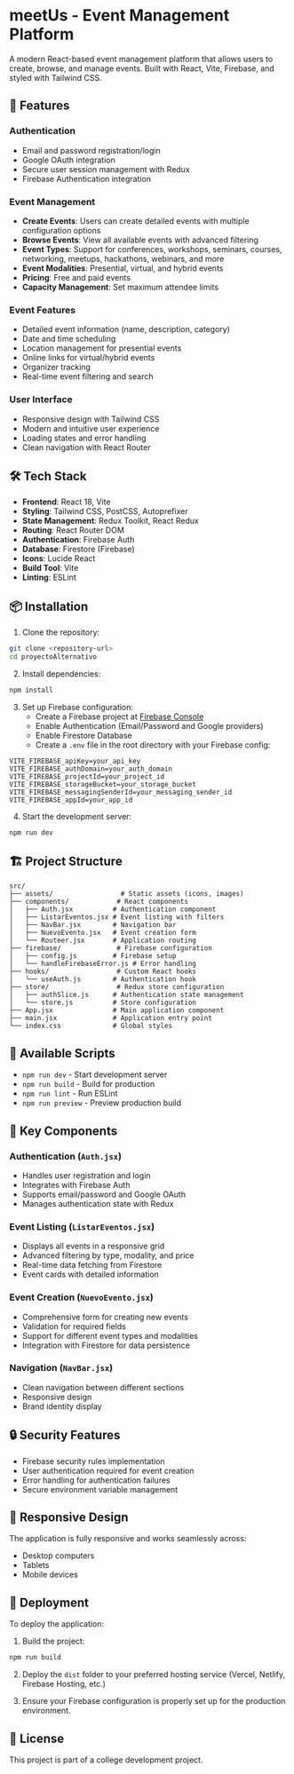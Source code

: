 # meetUs - Event Management Platform

A modern React-based event management platform that allows users to create, browse, and manage events. Built with React, Vite, Firebase, and styled with Tailwind CSS.

## 🚀 Features

### Authentication

- Email and password registration/login
- Google OAuth integration
- Secure user session management with Redux
- Firebase Authentication integration

### Event Management

- **Create Events**: Users can create detailed events with multiple configuration options
- **Browse Events**: View all available events with advanced filtering
- **Event Types**: Support for conferences, workshops, seminars, courses, networking, meetups, hackathons, webinars, and more
- **Event Modalities**: Presential, virtual, and hybrid events
- **Pricing**: Free and paid events
- **Capacity Management**: Set maximum attendee limits

### Event Features

- Detailed event information (name, description, category)
- Date and time scheduling
- Location management for presential events
- Online links for virtual/hybrid events
- Organizer tracking
- Real-time event filtering and search

### User Interface

- Responsive design with Tailwind CSS
- Modern and intuitive user experience
- Loading states and error handling
- Clean navigation with React Router

## 🛠️ Tech Stack

- **Frontend**: React 18, Vite
- **Styling**: Tailwind CSS, PostCSS, Autoprefixer
- **State Management**: Redux Toolkit, React Redux
- **Routing**: React Router DOM
- **Authentication**: Firebase Auth
- **Database**: Firestore (Firebase)
- **Icons**: Lucide React
- **Build Tool**: Vite
- **Linting**: ESLint

## 📦 Installation

1. Clone the repository:

```bash
git clone <repository-url>
cd proyectoAlternativo
```

2. Install dependencies:

```bash
npm install
```

3. Set up Firebase configuration:
   - Create a Firebase project at [Firebase Console](https://console.firebase.google.com/)
   - Enable Authentication (Email/Password and Google providers)
   - Enable Firestore Database
   - Create a `.env` file in the root directory with your Firebase config:

```env
VITE_FIREBASE_apiKey=your_api_key
VITE_FIREBASE_authDomain=your_auth_domain
VITE_FIREBASE_projectId=your_project_id
VITE_FIREBASE_storageBucket=your_storage_bucket
VITE_FIREBASE_messagingSenderId=your_messaging_sender_id
VITE_FIREBASE_appId=your_app_id
```

4. Start the development server:

```bash
npm run dev
```

## 🏗️ Project Structure

```text
src/
├── assets/                 # Static assets (icons, images)
├── components/            # React components
│   ├── Auth.jsx          # Authentication component
│   ├── ListarEventos.jsx # Event listing with filters
│   ├── NavBar.jsx        # Navigation bar
│   ├── NuevoEvento.jsx   # Event creation form
│   └── Routeer.jsx       # Application routing
├── firebase/              # Firebase configuration
│   ├── config.js         # Firebase setup
│   └── handleFirebaseError.js # Error handling
├── hooks/                 # Custom React hooks
│   └── useAuth.js        # Authentication hook
├── store/                 # Redux store configuration
│   ├── authSlice.js      # Authentication state management
│   └── store.js          # Store configuration
├── App.jsx               # Main application component
├── main.jsx              # Application entry point
└── index.css             # Global styles
```

## 🚦 Available Scripts

- `npm run dev` - Start development server
- `npm run build` - Build for production
- `npm run lint` - Run ESLint
- `npm run preview` - Preview production build

## 🔧 Key Components

### Authentication (`Auth.jsx`)

- Handles user registration and login
- Integrates with Firebase Auth
- Supports email/password and Google OAuth
- Manages authentication state with Redux

### Event Listing (`ListarEventos.jsx`)

- Displays all events in a responsive grid
- Advanced filtering by type, modality, and price
- Real-time data fetching from Firestore
- Event cards with detailed information

### Event Creation (`NuevoEvento.jsx`)

- Comprehensive form for creating new events
- Validation for required fields
- Support for different event types and modalities
- Integration with Firestore for data persistence

### Navigation (`NavBar.jsx`)

- Clean navigation between different sections
- Responsive design
- Brand identity display

## 🔒 Security Features

- Firebase security rules implementation
- User authentication required for event creation
- Error handling for authentication failures
- Secure environment variable management

## 📱 Responsive Design

The application is fully responsive and works seamlessly across:

- Desktop computers
- Tablets
- Mobile devices

## 🚀 Deployment

To deploy the application:

1. Build the project:

```bash
npm run build
```

2. Deploy the `dist` folder to your preferred hosting service (Vercel, Netlify, Firebase Hosting, etc.)

3. Ensure your Firebase configuration is properly set up for the production environment.

## 📄 License

This project is part of a college development project.
